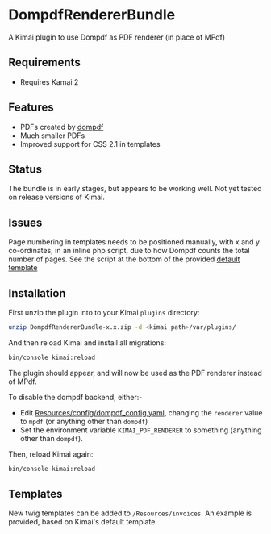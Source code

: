 # DompdfRendererBundle

A Kimai plugin to use Dompdf as PDF renderer (in place of MPdf)

## Requirements

- Requires Kamai 2

## Features

- PDFs created by [dompdf](https://github.com/dompdf/dompdf)
- Much smaller PDFs
- Improved support for CSS 2.1 in templates

## Status

The bundle is in early stages, but appears to be working well.
Not yet tested on release versions of Kimai.

## Issues

Page numbering in templates needs to be positioned manually, with x and y co-ordinates, in an inline php script, due to how Dompdf counts the total number of pages.
See the script at the bottom of the provided [default template](/Resources/invoices/test-default.pdf.twig)


## Installation

First unzip the plugin into to your Kimai `plugins` directory:

```bash
unzip DompdfRendererBundle-x.x.zip -d <kimai path>/var/plugins/
```

And then reload Kimai and install all migrations:

```bash
bin/console kimai:reload
```

The plugin should appear, and will now be used as the PDF renderer instead of MPdf.

To disable the dompdf backend, either:-

 - Edit [Resources/config/dompdf_config.yaml](/Resources/config/dompdf_config.yaml), changing the `renderer` value to `mpdf` (or anything other than `dompdf`)
 - Set the environment variable `KIMAI_PDF_RENDERER` to something (anything other than `dompdf`).
 
 Then, reload Kimai again:
 
 ```bash
 bin/console kimai:reload
 ```

## Templates

New twig templates can be added to `/Resources/invoices`. An example is provided, based on Kimai's default template.

